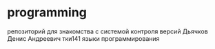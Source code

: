 # programming
репозиторий для знакомства с системой контроля версий
Дьячков Денис Андреевич тки141 языки программирования
